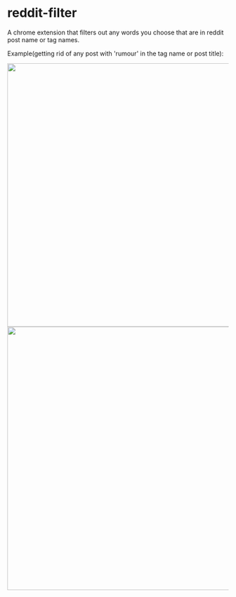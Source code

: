 # reddit-filter

A chrome extension that filters out any words you choose that are in reddit post name or tag names.

Example(getting rid of any post with 'rumour' in the tag name or post title):

<img src="https://cdn.glitch.global/4be6c257-8b85-4358-9143-36cf8be89f98/filter.PNG?v=1650956162070" width="600" height="600">

<img src="https://cdn.glitch.global/4be6c257-8b85-4358-9143-36cf8be89f98/filtered.PNG?v=1650956162143" width="600" height="600">
